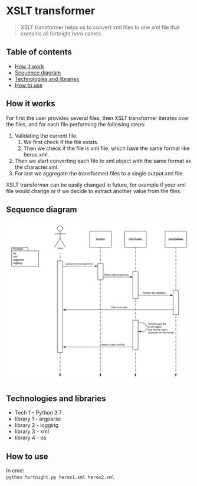 # XSLT transformer
> XSLT transformer helps us to convert xml files to one xml file that contains all fortnight hero names.

## Table of contents
* [How it work](#How-it-work)
* [Sequence diagram](#sequence-diagram)
* [Technologies and libraries ](#technologies-and-libraries)
* [How to use](#how-to-use)

## How it works
For first the user provides several files, then XSLT transformer iterates over the files, and for each file performing the following steps: <br/>
1. Validating the current file.
	1. We first check if the file exists.
	2. Then we check if the file is xml file, which have the same format like heros.xml.
2. Then we start converting each file to xml object with the same format as the character.xml.
3. For last we aggregate the transformed files to a single output.xml file.

XSLT transformer can be easily changed in future, for example if your xml file would change or if we decide to extract another value from the files.

## Sequence diagram
![alt text](https://github.com/ShmulikReihani/XSLT-transformer/blob/master/Diagram/diagram.png)

## Technologies and libraries 
* Tech 1 - Python 3.7
* library 1 - argparse
* library 2 - logging
* library 3 - xml
* library 4 - os

## How to use
In cmd:<br/>
`
  python fortnight.py heros1.xml heros2.xml
`
